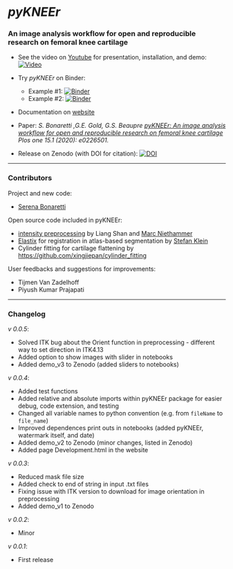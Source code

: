 # *pyKNEEr*

### An image analysis workflow for **open** and **reproducible** research on **femoral knee cartilage**

- See the video on [Youtube](https://www.youtube.com/embed/7WPf5KFtYi8) for presentation, installation, and demo: 
[![Video](https://img.youtube.com/vi/7WPf5KFtYi8/0.jpg)](https://www.youtube.com/embed/7WPf5KFtYi8)



- Try *pyKNEEr* on Binder:   
  - Example #1: [![Binder](https://mybinder.org/badge_logo.svg)](https://mybinder.org/v2/gh/sbonaretti/2019_QMSKI_Transparent_Research_WS/master?filepath=pykneer_example%2Fpykneer_example.ipynb)
  - Example #2: [![Binder](https://mybinder.org/badge_logo.svg)](https://mybinder.org/v2/gh/sbonaretti/2019_QMSKI_Transparent_Research_WS/master?filepath=pykneer_example_2%2Fpykneer_example_2.ipynb)


- Documentation on [website](https://sbonaretti.github.io/pyKNEEr/)  
- Paper: *S. Bonaretti ,G.E. Gold, G.S. Beaupre [pyKNEEr: An image analysis workflow for open and reproducible research on femoral knee cartilage](https://journals.plos.org/plosone/article/metrics?id=10.1371/journal.pone.0226501) Plos one 15.1 (2020): e0226501.*

- Release on Zenodo (with DOI for citation): [![DOI](https://zenodo.org/badge/155445441.svg)](https://zenodo.org/badge/latestdoi/155445441)

---

### Contributors

Project and new code:
- [Serena Bonaretti](https://sbonaretti.github.io/)  

Open source code included in pyKNEEr:  
- [intensity preprocessing](https://bitbucket.org/marcniethammer/ksrt/src) by Liang Shan and [Marc Niethammer](http://wwwx.cs.unc.edu/~mn/?q=content/overview) 
- [Elastix](https://github.com/SuperElastix/elastix) for registration in atlas-based segmentation by [Stefan Klein](http://bigr.nl/people/StefanKlein/)
- Cylinder fitting for cartilage flattening by https://github.com/xingjiepan/cylinder_fitting

User feedbacks and suggestions for improvements:
- Tijmen Van Zadelhoff  
- Piyush Kumar Prajapati  
  
---  

### Changelog 

*v 0.0.5*:  
- Solved ITK bug about the Orient function in preprocessing - different way to set direction in ITK4.13  
- Added option to show images with slider in notebooks  
- Added demo_v3 to Zenodo (added sliders to notebooks)

*v 0.0.4*:  
- Added test functions
- Added relative and absolute imports within pyKNEEr package for easier debug, code extension, and testing
- Changed all variable names to python convention (e.g. from ``fileName`` to ``file_name``)  
- Improved dependences print outs in notebooks (added pyKNEEr, watermark itself, and date)
- Added demo_v2 to Zenodo (minor changes, listed in Zenodo)  
- Added page Development.html in the website

*v 0.0.3*: 
- Reduced mask file size  
- Added check to end of string in input .txt files  
- Fixing issue with ITK version to download for image orientation in preprocessing  
- Added demo_v1 to Zenodo  

*v 0.0.2*:  
- Minor   

*v 0.0.1*:   
- First release   
